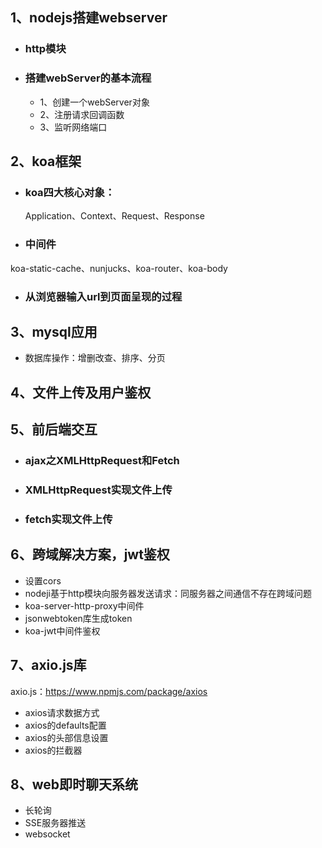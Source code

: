 ## 1、nodejs搭建webserver
- ### http模块
- ### 搭建webServer的基本流程
  - 1、创建一个webServer对象
  - 2、注册请求回调函数
  - 3、监听网络端口
  
## 2、koa框架
- ### koa四大核心对象：
  Application、Context、Request、Response
- ### 中间件
 koa-static-cache、nunjucks、koa-router、koa-body
- ### 从浏览器输入url到页面呈现的过程

## 3、mysql应用
- 数据库操作：增删改查、排序、分页

## 4、文件上传及用户鉴权

## 5、前后端交互
- ### ajax之XMLHttpRequest和Fetch
- ### XMLHttpRequest实现文件上传
- ### fetch实现文件上传

## 6、跨域解决方案，jwt鉴权
- 设置cors
- nodeji基于http模块向服务器发送请求：同服务器之间通信不存在跨域问题
- koa-server-http-proxy中间件
- jsonwebtoken库生成token
- koa-jwt中间件鉴权
## 7、axio.js库

axio.js：https://www.npmjs.com/package/axios

- axios请求数据方式
- axios的defaults配置
- axios的头部信息设置
- axios的拦截器

## 8、web即时聊天系统
- 长轮询
- SSE服务器推送
- websocket
